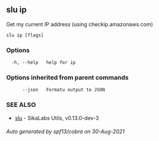 ## slu ip

Get my current IP address (using checkip.amazonaws.com)

```
slu ip [flags]
```

### Options

```
  -h, --help   help for ip
```

### Options inherited from parent commands

```
      --json   Formatu output to JSON
```

### SEE ALSO

* [slu](slu.md)	 - SikaLabs Utils, v0.13.0-dev-3

###### Auto generated by spf13/cobra on 30-Aug-2021
